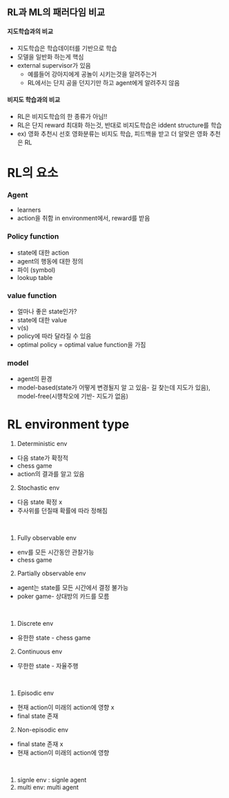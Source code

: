 ## RL과 ML의 패러다임 비교

#### 지도학습과의 비교

- 지도학습은 학습데이터를 기반으로 학습
- 모델을 일반화 하는게 핵심
- external supervisor가 있음
  - 예를들어 강아지에게 공놀이 시키는것을 알려주는거
  - RL에서는 단지 공을 던지기만 하고 agent에게 알려주지 않음

#### 비지도 학습과의 비교

- RL은 비지도학습의 한 종류가 아님!!
- RL은 단지 reward 최대화 하는것, 반대로 비지도학습은 iddent structure를 학습
- ex) 영화 추천시 선호 영화분류는 비지도 학습, 피드백을 받고 더 알맞은 영화 추천은 RL

# RL의 요소

### Agent

- learners
- action을 취함 in environment에서, reward를 받음

### Policy function

- state에 대한 action
- agent의 행동에 대한 정의
- 파이 (symbol)
- lookup table

### value function

- 얼마나 좋은 state인가?
- state에 대한 value
- v(s)
- policy에 따라 달라질 수 있음
- optimal policy = optimal value function을 가짐

### model

- agent의 환경
- model-based(state가 어떻게 변경될지 알 고 있음- 길 찾는데 지도가 있음), model-free(시행착오에 기반- 지도가 없음)

# RL environment type

1. Deterministic env

- 다음 state가 확정적
- chess game
- action의 결과를 알고 있음

2. Stochastic env

- 다음 state 확정 x
- 주사위를 던질때 확률에 따라 정해짐

<br>

1. Fully observable env

- env를 모든 시간동안 관찰가능
- chess game

2. Partially observable env

- agent는 state를 모든 시간에서 결정 불가능
- poker game- 상대방의 카드를 모름

<br>

1. Discrete env

- 유한한 state - chess game

2. Continuous env

- 무한한 state - 자율주행

<br>

1. Episodic env

- 현재 action이 미래의 action에 영향 x
- final state 존재

2. Non-episodic env

- final state 존재 x
- 현재 action이 미래의 action에 영향

<br>

1. signle env : signle agent
2. multi env: multi agent
